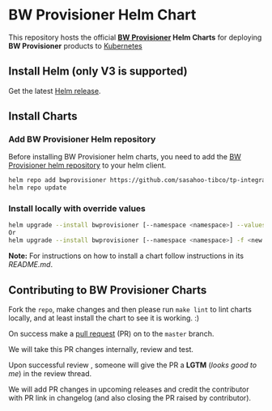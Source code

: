 # BW Provisioner Helm Chart

This repository hosts the official **[BW Provisioner](https://github.com/sasahoo-tibco/tp-integration/tree/main/helm/charts/bw-provisioner) Helm Charts** for deploying **BW Provisioner** products to [Kubernetes](https://kubernetes.io/)

## Install Helm (only V3 is supported)

Get the latest [Helm release](https://github.com/helm/helm#install).

## Install Charts

### Add BW Provisioner Helm repository

Before installing BW Provisioner helm charts, you need to add the [BW Provisioner helm repository](https://github.com/sasahoo-tibco/tp-integration/tree/main/helm/charts/bw-provisioner) to your helm client.

```bash
helm repo add bwprovisioner https://github.com/sasahoo-tibco/tp-integration/tree/main/helm/charts/bwprovisioner
helm repo update
```
### Install locally with override values

```bash
helm upgrade --install bwprovisioner [--namespace <namespace>] --values <new file name>.yaml
Or
helm upgrade --install bwprovisioner [--namespace <namespace>] -f <new file name>.yaml
```

**Note:** For instructions on how to install a chart follow instructions in its _README.md_.

## Contributing to BW Provisioner Charts

Fork the `repo`, make changes and then please run `make lint` to lint charts locally, and at least install the chart to see it is working. :)

On success make a [pull request](https://help.github.com/articles/using-pull-requests) (PR) on to the `master` branch.

We will take this PR changes internally, review and test.

Upon successful review , someone will give the PR a __LGTM__ (_looks good to me_) in the review thread.

We will add PR changes in upcoming releases and credit the contributor with PR link in changelog (and also closing the PR raised by contributor).


